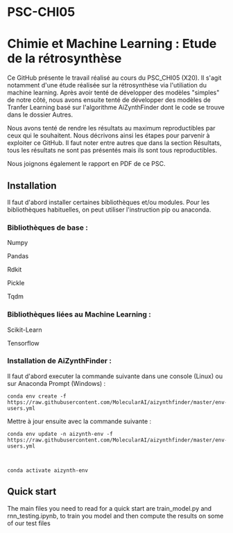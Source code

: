 # PSC-CHI05
# Chimie et Machine Learning : Etude de la rétrosynthèse

Ce GitHub présente le travail réalisé au cours du PSC_CHI05 (X20). Il s'agit notamment d'une étude réalisée sur la rétrosynthèse via l'utiliation du machine learning.
Après avoir tenté de développer des modèles "simples" de notre côté, nous avons ensuite tenté de développer des modèles de Tranfer Learning basé sur l'algorithme AiZynthFinder dont le code se trouve dans le dossier Autres. 

Nous avons tenté de rendre les résultats au maximum reproductibles par ceux qui le souhaitent. Nous décrivons ainsi les étapes pour parvenir à exploiter ce GitHub.
Il faut noter entre autres que dans la section Résultats, tous les résultats ne sont pas présentés mais ils sont tous reproductibles. 

Nous joignons également le rapport en PDF de ce PSC. 

## Installation 

Il faut d'abord installer certaines bibliothèques et/ou modules. Pour les bibliothèques habituelles, on peut utiliser l'instruction pip ou anaconda. 

### Bibliothèques de base :
  Numpy
  
  Pandas
  
  Rdkit
  
  Pickle
  
  Tqdm
### Bibliothèques liées au Machine Learning : 
  Scikit-Learn
  
  Tensorflow
  
### Installation de AiZynthFinder :

Il faut d'abord executer la commande suivante dans une console (Linux) ou sur Anaconda Prompt (Windows) :

    conda env create -f https://raw.githubusercontent.com/MolecularAI/aizynthfinder/master/env-users.yml
    
Mettre à jour ensuite avec la commande suivante : 

    conda env update -n aizynth-env -f https://raw.githubusercontent.com/MolecularAI/aizynthfinder/master/env-users.yml
    


    conda activate aizynth-env
## Quick start
The main files you need to read for a quick start are train_model.py and rnn_testing.ipynb, to train you model and then compute the results on some of our test files
